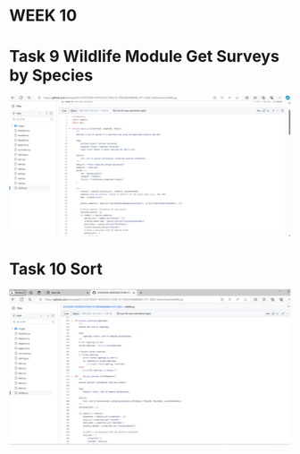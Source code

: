 # WEEK 10

# Task 9 Wildlife Module Get Surveys by Species 


![Screenshot](Images/Task9code.png)

# Task 10 Sort

![Screenshot](Images/Task10code.png)

